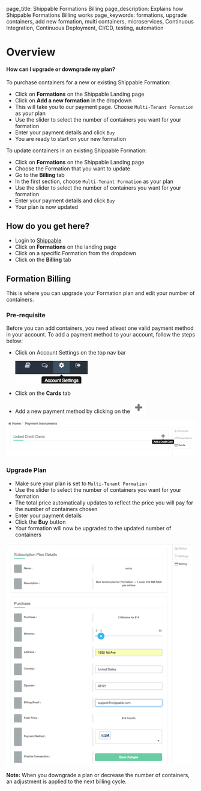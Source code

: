 page_title: Shippable Formations Billing
page_description: Explains how Shippable Formations Billing works
page_keywords: formations, upgrade containers, add new formation, multi containers, microservices, Continuous Integration, Continuous Deployment, CI/CD, testing, automation

# Overview

#### How can I upgrade or downgrade my plan?

To purchase containers for a new or existing Shippable Formation:

- Click on **Formations** on the Shippable Landing page
- Click on **Add a new formation** in the dropdown
- This will take you to our payment page. Choose `Multi-Tenant Formation` as your plan
- Use the slider to select the number of containers you want for your formation
- Enter your payment details and click `Buy`
- You are ready to start on your new formation

To update containers in an existing Shippable Formation:

- Click on **Formations** on the Shippable Landing page
- Choose the Formation that you want to update
- Go to the **Billing** tab
- In the first section, choose `Multi-Tenant Formation` as your plan
- Use the slider to select the number of containers you want for your formation
- Enter your payment details and click `Buy`
- Your plan is now updated




## How do you get here?

- Login to [Shippable](http://shippable.com)
- Click on **Formations** on the landing page
- Click on a specific Formation from the dropdown
- Click on the **Billing** tab

## Formation Billing

This is where you can upgrade your Formation plan and edit your number of containers.

### Pre-requisite

Before you can add containers, you need atleast one valid payment method in your account. To add a payment method to your account, follow the steps below:

- Click on Account Settings on the top nav bar

     ![account_settings](images/account_settings.gif)

- Click on the **Cards** tab
- Add a new payment method by clicking on the ![add icon](images/add_icon.gif)

![add_card](images/add_card.gif)

### Upgrade Plan

- Make sure your plan is set to `Multi-Tenant Formation`
- Use the slider to select the number of containers you want for your formation
- The total price automatically updates to reflect the price you will pay for the number of containers chosen
- Enter your payment details
- Click the **Buy** button
- Your formation will now be upgraded to the updated number of containers

![formation billing](images/formation_billing.gif)

**Note:**
When you downgrade a plan or decrease the number of containers, an adjustment is applied to the next billing cycle.
